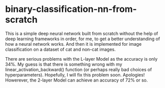 # binary-classification-nn-from-scratch

This is a simple deep neural network built from scratch without the help of deep learning frameworks in order, for me, to get a better understanding of how a neural network works. And then it is implemented for image classification on a dataset of cat and non-cat images.

There are serious problems with the L-layer Model as the accuracy is only 34%. My guess is that there is something wrong with my linear_activation_backward() function (or perhaps really bad choices of hyperparameters). Hopefully, I will fix this problem soon. Apologies! Howerever, the 2-layer Model can achieve an accuracy of 72% or so.